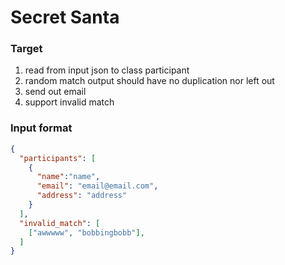 # Secret Santa

### Target
1. read from input json to class participant
2. random match output should have no duplication nor left out
3. send out email
4. support invalid match


### Input format
```Json
{
  "participants": [
    {
      "name":"name",
      "email": "email@email.com",
      "address": "address"
    }
  ],
  "invalid_match": [
    ["awwwww", "bobbingbobb"],
  ]
}
```